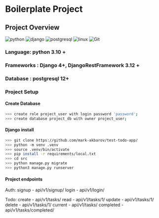 # Boilerplate Project

## Project Overview

![python](https://img.shields.io/badge/-python-grey?style=for-the-badge&logo=python&logoColor=white&labelColor=306998)
![django](https://img.shields.io/badge/-django-grey?style=for-the-badge&logo=django&logoColor=white&labelColor=092e20)
![postgresql](https://img.shields.io/badge/postgre-SQL-%23000.svg?style=for-the-badge&logo=postgresql&logoColor=white)
![linux](https://img.shields.io/badge/linux-grey?style=for-the-badge&logo=linux&logoColor=white&labelColor=072c61)
![Git](https://img.shields.io/badge/git-%23F05033.svg?style=for-the-badge&logo=git&logoColor=white)

### Language: python 3.10 +

### Frameworks : Django 4+, DjangoRestFramework 3.12 +

### Database : postgresql 12+

### Project Setup

#### Create Database

```bash
>>> create role project_user with login password 'password';
>>> create database project_db with owner project_user;
```

#### Django install

```bash
>>> git clone https://github.com/mark-akbarov/test-todo-app/
>>> python -m venv .venv
>>> source .venv/bin/activate
>>> pip install -r requirements/local.txt
>>> cd src
>>> python manage.py migrate
>>> python3 manage.py runserver
```

#### Project endpoints

Auth:
    signup - api/v1/signup/
    login  - api/v1/login/

Todo:
    create - api/v1/tasks/
    read   - api/v1/tasks/1/
    update - api/v1/tasks/1/
    delete - api/v1/tasks/1/
    current - api/v1/tasks/
    completed - api/v1/tasks/completed/

